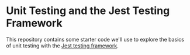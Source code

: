 # Unit Testing and the Jest Testing Framework

This repository contains some starter code we'll use to explore the basics of unit testing with the [Jest testing framework](https://jestjs.io/).
